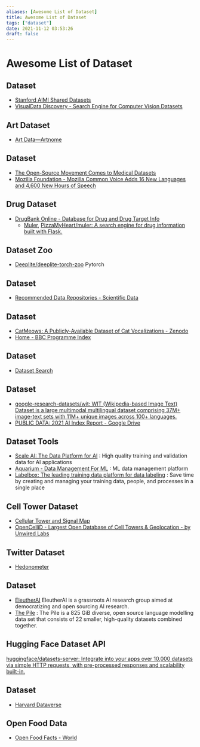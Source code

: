 ```yaml
---
aliases: [Awesome List of Dataset]
title: Awesome List of Dataset
tags: ["dataset"]
date: 2021-11-12 03:53:26
draft: false
---
```


# Awesome List of Dataset

## Dataset

- [Stanford AIMI Shared Datasets](https://stanfordaimi.azurewebsites.net/)
- [VisualData Discovery - Search Engine for Computer Vision Datasets](https://visualdata.io/discovery)

## Art Dataset

- [Art Data—Artnome](https://www.artnome.com/art-data)

## Dataset

- [The Open-Source Movement Comes to Medical Datasets](https://hai.stanford.edu/news/open-source-movement-comes-medical-datasets)
- [Mozilla Foundation - Mozilla Common Voice Adds 16 New Languages and 4,600 New Hours of Speech](https://foundation.mozilla.org/en/blog/mozilla-common-voice-adds-16-new-languages-and-4600-new-hours-of-speech/)

## Drug Dataset

- [DrugBank Online - Database for Drug and Drug Target Info](https://go.drugbank.com/)
    - [Muler](https://muler.pythonanywhere.com/), [PizzaMyHeart/muler: A search engine for drug information built with Flask.](https://github.com/PizzaMyHeart/muler)

## Dataset Zoo

- [Deeplite/deeplite-torch-zoo](https://github.com/Deeplite/deeplite-torch-zoo) Pytorch

## Dataset

- [Recommended Data Repositories - Scientific Data](https://www.nature.com/sdata/policies/repositories)

## Dataset

- [CatMeows: A Publicly-Available Dataset of Cat Vocalizations - Zenodo](https://zenodo.org/record/4008297)
- [Home - BBC Programme Index](https://genome.ch.bbc.co.uk/)

## Dataset

- [Dataset Search](https://datasetsearch.research.google.com/)

## Dataset

- [google-research-datasets/wit: WIT (Wikipedia-based Image Text) Dataset is a large multimodal multilingual dataset comprising 37M+ image-text sets with 11M+ unique images across 100+ languages.](https://github.com/google-research-datasets/wit)
- [PUBLIC DATA: 2021 AI Index Report - Google Drive](https://drive.google.com/drive/folders/1YY9rj8bGSJDLgIq09FwmF2y1k_FazJUm)

## Dataset Tools

- [Scale AI: The Data Platform for AI](https://scale.com/) : High quality training and validation data for AI applications
- [Aquarium - Data Management For ML](https://www.aquariumlearning.com/) : ML data management platform
- [Labelbox: The leading training data platform for data labeling](https://labelbox.com/) : Save time by creating and managing your training data, people, and processes in a single place

## Cell Tower Dataset

- [Cellular Tower and Signal Map](https://www.cellmapper.net/map)
- [OpenCelliD - Largest Open Database of Cell Towers & Geolocation - by Unwired Labs](https://www.opencellid.org/#zoom=11&lat=-7.7798&lon=109.1333)

## Twitter Dataset

- [Hedonometer](https://hedonometer.org/timeseries/en_all/?from=2019-11-02&to=2021-05-01)

## Dataset

- [EleutherAI](https://www.eleuther.ai/) EleutherAI is a grassroots AI research group aimed at democratizing and open sourcing AI research.
- [The Pile](https://pile.eleuther.ai/) : The Pile is a 825 GiB diverse, open source language modelling data set that consists of 22 smaller, high-quality datasets combined together.

## Hugging Face Dataset API

[huggingface/datasets-server: Integrate into your apps over 10,000 datasets via simple HTTP requests, with pre-processed responses and scalability built-in.](https://github.com/huggingface/datasets-server)

## Dataset

- [Harvard Dataverse](https://dataverse.harvard.edu/)

## Open Food Data

- [Open Food Facts - World](https://world.openfoodfacts.org/)
